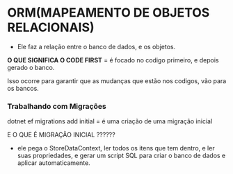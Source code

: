 # ORM(MAPEAMENTO DE OBJETOS RELACIONAIS)

- Ele faz a relação entre o banco de dados, e os objetos.

**O QUE SIGNIFICA O CODE FIRST** = é focado no codigo primeiro, e depois gerado o banco.

Isso ocorre para garantir que as mudanças que estão nos codigos, vão para os bancos.

### Trabalhando com Migrações

dotnet ef migrations add initial = é uma criação de uma migração inicial 

E O QUE É MIGRAÇÃO INICIAL ??????

- ele pega o StoreDataContext, ler todos os itens que tem dentro, e ler suas propriedades, e gerar um script SQL para criar o banco de dados e aplicar automaticamente.